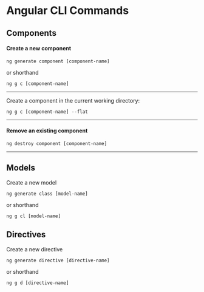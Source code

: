 # Angular CLI Commands

## Components

#### Create a new component

```
ng generate component [component-name]
```

or shorthand

```
ng g c [component-name]
```

---

Create a component in the current working directory:

```
ng g c [component-name] --flat
```

---

#### Remove an existing component

```
ng destroy component [component-name]
```

---

## Models

Create a new model

```
ng generate class [model-name]
```

or shorthand

```
ng g cl [model-name]
```

## Directives

Create a new directive

```
ng generate directive [directive-name]
```

or shorthand

```
ng g d [directive-name]
```





